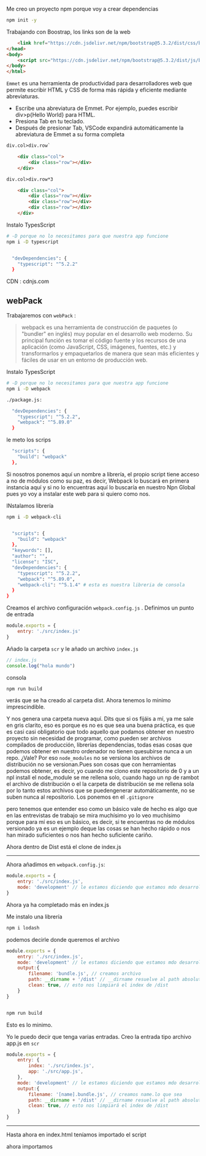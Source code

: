 Me creo un proyecto npm porque voy a crear dependencias

```sh
npm init -y
```

Trabajando con Boostrap, los links son de la web

```html
    <link href="https://cdn.jsdelivr.net/npm/bootstrap@5.3.2/dist/css/bootstrap.min.css" rel="stylesheet" integrity="sha384-T3c6CoIi6uLrA9TneNEoa7RxnatzjcDSCmG1MXxSR1GAsXEV/Dwwykc2MPK8M2HN" crossorigin="anonymous">
</head>
<body>
    <script src="https://cdn.jsdelivr.net/npm/bootstrap@5.3.2/dist/js/bootstrap.bundle.min.js" integrity="sha384-C6RzsynM9kWDrMNeT87bh95OGNyZPhcTNXj1NW7RuBCsyN/o0jlpcV8Qyq46cDfL" crossorigin="anonymous"></script>
</body>
</html>

```

`Emmet` es una herramienta de productividad para desarrolladores web que permite escribir HTML y CSS de forma más rápida y eficiente mediante abreviaturas.
- Escribe una abreviatura de Emmet. Por ejemplo, puedes escribir div>p{Hello World} para HTML.
- Presiona Tab en tu teclado.
- Después de presionar Tab, VSCode expandirá automáticamente la abreviatura de Emmet a su forma completa

```html
div.col>div.row`

    <div class="col">
        <div class="row"></div>
    </div>

div.col>div.row*3

    <div class="col">
        <div class="row"></div>
        <div class="row"></div>
        <div class="row"></div>
    </div>
```

Instalo TypesScript

```sh
# -D porque no lo necesitamos para que nuestra app funcione
npm i -D typescript


  "devDependencies": {
    "typescript": "^5.2.2"
  }
```


CDN : cdnjs.com

## webPack

Trabajaremos con `webPack` :

> webpack es una herramienta de construcción de paquetes (o "bundler" en inglés) muy popular en el desarrollo web moderno. Su principal función es tomar el código fuente y los recursos de una aplicación (como JavaScript, CSS, imágenes, fuentes, etc.) y transformarlos y empaquetarlos de manera que sean más eficientes y fáciles de usar en un entorno de producción web.

Instalo TypesScript

```sh
# -D porque no lo necesitamos para que nuestra app funcione
npm i -D webpack

./package.js:

  "devDependencies": {
    "typescript": "^5.2.2",
    "webpack": "^5.89.0"
  }
```

le meto los scrips

```sh
  "scripts": {
    "build": "webpack"
  },
```
Si nosotros ponemos aquí un nombre a librería, el propio script tiene acceso a no de módulos como su paz, es decir, Webpack lo buscará en primera instancia aquí y si no lo encuentras aquí lo buscaría en nuestro Npn Global pues yo voy a instalar este web para si quiero como nos.

INstalamos librería

```sh
npm i -D webpack-cli


  "scripts": {
    "build": "webpack"
  },
  "keywords": [],
  "author": "",
  "license": "ISC",
  "devDependencies": {
    "typescript": "^5.2.2",
    "webpack": "^5.89.0",
    "webpack-cli": "^5.1.4" # esta es nuestra libreria de consola
  }
}
```

Creamos el archivo configuración `webpack.config.js`  . Definimos un punto de entrada 

```js
module.exports = {
    entry: './src/index.js'
}
```

Añado la carpeta `scr` y le añado un archivo `index.js` 

```js
// index.js
console.log("hola mundo")
```
consola

```sh
npm run build
```

verás que se ha creado al carpeta dist. Ahora tenemos lo minimo imprescindible.

Y nos genera una carpeta nueva aquí. Dits que si os fijáis a mí, ya me sale en gris clarito, eso es porque es no es que sea una buena práctica, es que es casi casi obligatorio que todo aquello que podamos obtener en nuestro proyecto sin necesidad de programar, como pueden ser archivos compilados de producción, librerías dependencias, todas esas cosas que podemos obtener en nuestro ordenador no tienen quesubirse nunca a un repo. ¿Vale? Por eso `node_modules` no se versiona los archivos de distribución no se versionan.Pues son cosas que con herramientas podemos obtener, es decir, yo cuando me clono este repositorio de 0 y a un npl install el node_module se me rellena solo, cuando hago un np de rambot el archivo de distribución o el la carpeta de distribución se me rellena sola por lo tanto estos archivos que se puedengenerar automáticamente, no se suben nunca al repositorio. Los ponemos en el `.gitignore`


pero tenemos que entender eso como un básico vale de hecho es algo que en las entrevistas de trabajo se mira muchísimo yo lo veo muchísimo porque para mí eso es un básico, es decir, si te encuentras no de módulos versionado ya es un ejemplo deque las cosas se han hecho rápido o nos han mirado suficientes o nos han hecho suficiente cariño.

Ahora dentro de Dist está el clone de index.js

---

Ahora añadimos en `webpack.config.js`:

```js
module.exports = {
    entry: './src/index.js',
    mode: 'development' // le estamos diciendo que estamos mdo desarrollador
}
```

Ahora ya ha completado más en index.js

Me instalo una librería

```sh
npm i lodash
```

podemos decirle donde queremos el archivo

```js
module.exports = {
    entry: './src/index.js',
    mode: 'development' // le estamos diciendo que estamos mdo desarrollador
    output:{
        filename: 'bundle.js', // creamos archivo
        path: __dirname + '/dist' // __dirname resuelve al path absoluto de donde estamos en ese momento. Yo le digo que la quiero ahí
        clean: true, // esto nos limpiará el index de /dist
    }
}


npm run build
```

Esto es lo minimo.

Yo le puedo decir que tenga varias entradas. Creo la entrada tipo archivo app.js en `scr`

```js
module.exports = {
    entry: {
        index: './src/index.js',
        app: './src/app.js',
    },
    mode: 'development' // le estamos diciendo que estamos mdo desarrollador
    output:{
        filename: '[name].bundle.js', // creamos name.lo que sea
        path: __dirname + '/dist' // __dirname resuelve al path absoluto de donde estamos en ese momento. Yo le digo que la quiero ahí
        clean: true, // esto nos limpiará el index de /dist
    }
}
```

---

Hasta ahora en index.html teníamos importado el script
<script src="js/home/main.js"></script>
ahora importamos
<script src="dist/index.bundle.js"></script>






